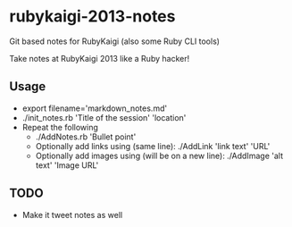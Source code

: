 rubykaigi-2013-notes
====================

Git based notes for RubyKaigi (also some Ruby CLI tools)

Take notes at RubyKaigi 2013 like a Ruby hacker!

Usage
----------------------
- export filename='markdown_notes.md'
- ./init_notes.rb 'Title of the session' 'location'
- Repeat the following
	- ./AddNotes.rb 'Bullet point'
	- Optionally add links using (same line): ./AddLink 'link text' 'URL'
	- Optionally add images using (will be on a new line): ./AddImage 'alt text' 'Image URL'

TODO
----------------------
- Make it tweet notes as well

